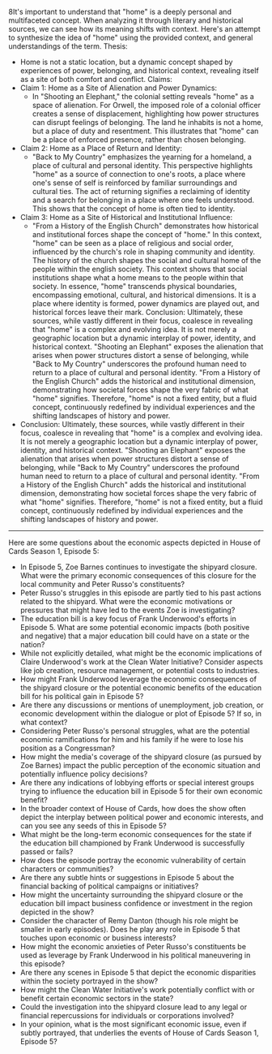 8It's important to understand that "home" is a deeply personal and multifaceted concept. When analyzing it through literary and historical sources, we can see how its meaning shifts with context. Here's an attempt to synthesize the idea of "home" using the provided context, and general understandings of the term.
Thesis:
 * Home is not a static location, but a dynamic concept shaped by experiences of power, belonging, and historical context, revealing itself as a site of both comfort and conflict.
Claims:
 * Claim 1: Home as a Site of Alienation and Power Dynamics:
   * In "Shooting an Elephant," the colonial setting reveals "home" as a space of alienation. For Orwell, the imposed role of a colonial officer creates a sense of displacement, highlighting how power structures can disrupt feelings of belonging. The land he inhabits is not a home, but a place of duty and resentment. This illustrates that "home" can be a place of enforced presence, rather than chosen belonging.
 * Claim 2: Home as a Place of Return and Identity:
   * "Back to My Country" emphasizes the yearning for a homeland, a place of cultural and personal identity. This perspective highlights "home" as a source of connection to one's roots, a place where one's sense of self is reinforced by familiar surroundings and cultural ties. The act of returning signifies a reclaiming of identity and a search for belonging in a place where one feels understood. This shows that the concept of home is often tied to identity.
 * Claim 3: Home as a Site of Historical and Institutional Influence:
   * "From a History of the English Church" demonstrates how historical and institutional forces shape the concept of "home." In this context, "home" can be seen as a place of religious and social order, influenced by the church's role in shaping community and identity. The history of the church shapes the social and cultural home of the people within the english society. This context shows that social institutions shape what a home means to the people within that society.
In essence, "home" transcends physical boundaries, encompassing emotional, cultural, and historical dimensions. It is a place where identity is formed, power dynamics are played out, and historical forces leave their mark.
Conclusion:
Ultimately, these sources, while vastly different in their focus, coalesce in revealing that "home" is a complex and evolving idea. It is not merely a geographic location but a dynamic interplay of power, identity, and historical context. "Shooting an Elephant" exposes the alienation that arises when power structures distort a sense of belonging, while "Back to My Country" underscores the profound human need to return to a place of cultural and personal identity. "From a History of the English Church" adds the historical and institutional dimension, demonstrating how societal forces shape the very fabric of what "home" signifies. Therefore, "home" is not a fixed entity, but a fluid concept, continuously redefined by individual experiences and the shifting landscapes of history and power.
* Conclusion:
Ultimately, these sources, while vastly different in their focus, coalesce in revealing that "home" is a complex and evolving idea. It is not merely a geographic location but a dynamic interplay of power, identity, and historical context. "Shooting an Elephant" exposes the alienation that arises when power structures distort a sense of belonging, while "Back to My Country" underscores the profound human need to return to a place of cultural and personal identity. "From a History of the English Church" adds the historical and institutional dimension, demonstrating how societal forces shape the very fabric of what "home" signifies. Therefore, "home" is not a fixed entity, but a fluid concept, continuously redefined by individual experiences and the shifting landscapes of history and power.
___
Here are some questions about the economic aspects depicted in House of Cards Season 1, Episode 5:
 * In Episode 5, Zoe Barnes continues to investigate the shipyard closure. What were the primary economic consequences of this closure for the local community and Peter Russo's constituents?
 * Peter Russo's struggles in this episode are partly tied to his past actions related to the shipyard. What were the economic motivations or pressures that might have led to the events Zoe is investigating?
 * The education bill is a key focus of Frank Underwood's efforts in Episode 5. What are some potential economic impacts (both positive and negative) that a major education bill could have on a state or the nation?
 * While not explicitly detailed, what might be the economic implications of Claire Underwood's work at the Clean Water Initiative? Consider aspects like job creation, resource management, or potential costs to industries.
 * How might Frank Underwood leverage the economic consequences of the shipyard closure or the potential economic benefits of the education bill for his political gain in Episode 5?
 * Are there any discussions or mentions of unemployment, job creation, or economic development within the dialogue or plot of Episode 5? If so, in what context?
 * Considering Peter Russo's personal struggles, what are the potential economic ramifications for him and his family if he were to lose his position as a Congressman?
 * How might the media's coverage of the shipyard closure (as pursued by Zoe Barnes) impact the public perception of the economic situation and potentially influence policy decisions?
 * Are there any indications of lobbying efforts or special interest groups trying to influence the education bill in Episode 5 for their own economic benefit?
 * In the broader context of House of Cards, how does the show often depict the interplay between political power and economic interests, and can you see any seeds of this in Episode 5?
 * What might be the long-term economic consequences for the state if the education bill championed by Frank Underwood is successfully passed or fails?
 * How does the episode portray the economic vulnerability of certain characters or communities?
 * Are there any subtle hints or suggestions in Episode 5 about the financial backing of political campaigns or initiatives?
 * How might the uncertainty surrounding the shipyard closure or the education bill impact business confidence or investment in the region depicted in the show?
 * Consider the character of Remy Danton (though his role might be smaller in early episodes). Does he play any role in Episode 5 that touches upon economic or business interests?
 * How might the economic anxieties of Peter Russo's constituents be used as leverage by Frank Underwood in his political maneuvering in this episode?
 * Are there any scenes in Episode 5 that depict the economic disparities within the society portrayed in the show?
 * How might the Clean Water Initiative's work potentially conflict with or benefit certain economic sectors in the state?
 * Could the investigation into the shipyard closure lead to any legal or financial repercussions for individuals or corporations involved?
 * In your opinion, what is the most significant economic issue, even if subtly portrayed, that underlies the events of House of Cards Season 1, Episode 5?

